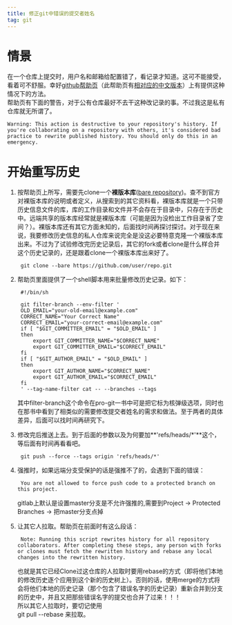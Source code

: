 ```yaml
---
title: 修正git中错误的提交者姓名
tag: git
---
```

# 情景  
在一个仓库上提交时，用户名和邮箱给配置错了，看记录才知道。这可不能接受，看着可不舒服。幸好[github帮助页](https://help.github.com/articles/changing-author-info/)（此帮助页有[相对应的中文版本](http://dangzhiqiang.blog.51cto.com/7961271/1657864)）上有提供这种情况下的方法。   
帮助页有下面的警告，对于公有仓库最好不去干这种改记录的事。不过我这是私有仓库就无所谓了。

    Warning: This action is destructive to your repository's history. If you're collaborating on a repository with others, it's considered bad practice to rewrite published history. You should only do this in an emergency.

<!--more-->
# 开始重写历史
1. 按帮助页上所写，需要先clone一个**裸版本库**([bare repository](https://segmentfault.com/q/1010000004683286))。查不到官方对裸版本库的说明或者定义，从搜索到的其它资料看，裸版本库就是一个只带历史信息文件的库，库的工作目录和文件并不会存在于目录中，只存在于历史中。远端共享的版本库经常就是裸版本库（可能是因为没检出工作目录省了空间？）。裸版本库还有其它方面未知的，后面找时间再探讨探讨。对于现在来说，我要修改历史信息的私人仓库来说完全是没这必要特意克隆一个裸版本库出来。不过为了试验修改完历史记录后，其它的fork或者clone是什么样合并这个历史记录的，还是跟着clone一个裸版本库出来好了。

        git clone --bare https://github.com/user/repo.git

2. 帮助页里面提供了一个shell脚本用来批量修改历史记录。如下：

        #!/bin/sh

        git filter-branch --env-filter '
        OLD_EMAIL="your-old-email@example.com"
        CORRECT_NAME="Your Correct Name"
        CORRECT_EMAIL="your-correct-email@example.com"
        if [ "$GIT_COMMITTER_EMAIL" = "$OLD_EMAIL" ]
        then
            export GIT_COMMITTER_NAME="$CORRECT_NAME"
            export GIT_COMMITTER_EMAIL="$CORRECT_EMAIL"
        fi
        if [ "$GIT_AUTHOR_EMAIL" = "$OLD_EMAIL" ]
        then
            export GIT_AUTHOR_NAME="$CORRECT_NAME"
            export GIT_AUTHOR_EMAIL="$CORRECT_EMAIL"
        fi
        ' --tag-name-filter cat -- --branches --tags

    其中filter-branch这个命令在pro-git一书中可是把它标为核弹级选项，同时也在那书中看到了相类似的需要修改提交者姓名的需求和做法。至于两者的具体差异，后面可以找时间再研究下。

3. 修改完后推送上去。到于后面的参数以及为何要加**'refs/heads/*'**这个，等后面有时间再看看吧。

        git push --force --tags origin 'refs/heads/*'

4. 强推时，如果远端分支受保护的话是强推不了的，会遇到下面的错误：

        You are not allowed to force push code to a protected branch on this project.
    
    gitlab上默认是设置master分支是不允许强推的,需要到Project -> Protected Branches -> 把master分支点掉

5. 让其它人拉取。帮助页在前面时有这么段话：  
    
        Note: Running this script rewrites history for all repository collaborators. After completing these steps, any person with forks or clones must fetch the rewritten history and rebase any local changes into the rewritten history.
    
    也就是其它已经Clone过这仓库的人拉取时要用rebase的方式（即将他们本地的修改历史逐个应用到这个新的历史树上）。否则的话，使用merge的方式将会将他们本地的历史记录（那个包含了错误名字的历史记录）重新合并到分支的历史中，并且又把那些错误名字的提交也合并了过来！！！  
    所以其它人拉取时，要切记使用   
        git pull --rebase <remote name> <branch name>
    来拉取。